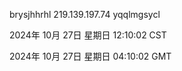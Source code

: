 brysjhhrhl 219.139.197.74 yqqlmgsycl

2024年 10月 27日 星期日 12:10:02 CST

2024年 10月 27日 星期日 04:10:02 GMT
